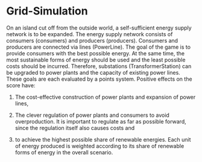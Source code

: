 # Grid-Simulation

On an island cut off from the outside world, a self-sufficient energy supply network is to be expanded. 
The energy supply network consists of consumers (consumers) and producers (producers). 
Consumers and producers are connected via lines (PowerLine). 
The goal of the game is to provide consumers with the best possible energy. 
At the same time, the most sustainable forms of energy should be used and the least possible costs should be incurred. 
Therefore, substations (TransformerStation) can be upgraded to power plants and the capacity of existing power lines. 
These goals are each evaluated by a points system. Positive effects on the score have:

1. The cost-effective construction of power plants and expansion of power lines,

2. The clever regulation of power plants and consumers to avoid overproduction. 
		It is important to regulate as far as possible forward, since the regulation itself also causes costs and

3. to achieve the highest possible share of renewable energies. 
		Each unit of energy produced is weighted according to its share of renewable forms of energy in the overall scenario.